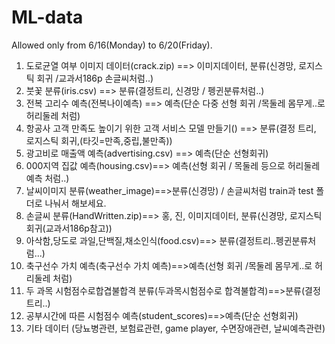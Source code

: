 # ML-data
Allowed only from 6/16(Monday) to 6/20(Friday).
1. 도로균열 여부 이미지 데이터(crack.zip) ==> 이미지데이터, 분류(신경망, 로지스틱 회귀 /교과서186p 손글씨처럼..)
2. 붓꽃 분류(iris.csv) ==> 분류(결정트리, 신경망 / 펭귄분류처럼..)
3. 전복 고리수 예측(전복나이예측) ==> 예측(단순 다중 선형 회귀 /목둘레 몸무게..로 허리둘레 처럼)
4. 항공사 고객 만족도 높이기 위한 고객 서비스 모델 만들기() ==> 분류(결정 트리, 로지스틱 회귀,(타깃=만족,중립,불만족))
5. 광고비로 매출액 예측(advertising.csv) ==> 예측(단순 선형회귀)
6. 000지역 집값 예측(housing.csv)==> 예측(선형 회귀 / 목둘레 등으로 허리둘레 예측 처럼..)
8. 날씨이미지 분류(weather_image)==>분류(신경망) / 손글씨처럼 train과 test 폴더로 나눠서 해보세요.
9. 손글씨 분류(HandWritten.zip)==> 홍, 진, 이미지데이터, 분류(신경망, 로지스틱 회귀(교과서186p참고))
10. 아삭함,당도로 과일,단백질,채소인식(food.csv)==> 분류(결정트리..펭귄분류처럼...)
11. 축구선수 가치 예측(축구선수 가치 예측)==>예측(선형 회귀 /목둘레 몸무게..로 허리둘레 처럼)
12. 두 과목 시험점수로합겹불합격 분류(두과목시험점수로 합격불합격)==>분류(결정 트리..)
13. 공부시간에 따른 시험점수 예측(student_scores)==>예측(단순 선형회귀)
14. 기타 데이터 (당뇨병관련, 보험료관련, game player, 수면장애관련, 날씨예측관련)
